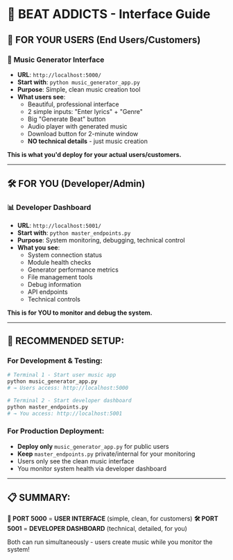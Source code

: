 # 🎵 BEAT ADDICTS - Interface Guide

## 👥 **FOR YOUR USERS** (End Users/Customers)
### 🎤 **Music Generator Interface**
- **URL**: `http://localhost:5000/`
- **Start with**: `python music_generator_app.py`
- **Purpose**: Simple, clean music creation tool
- **What users see**:
  - Beautiful, professional interface
  - 2 simple inputs: "Enter lyrics" + "Genre" 
  - Big "Generate Beat" button
  - Audio player with generated music
  - Download button for 2-minute window
  - **NO technical details** - just music creation

**This is what you'd deploy for your actual users/customers.**

---

## 🛠️ **FOR YOU** (Developer/Admin)
### 📊 **Developer Dashboard**
- **URL**: `http://localhost:5001/`
- **Start with**: `python master_endpoints.py`
- **Purpose**: System monitoring, debugging, technical control
- **What you see**:
  - System connection status
  - Module health checks
  - Generator performance metrics
  - File management tools
  - Debug information
  - API endpoints
  - Technical controls

**This is for YOU to monitor and debug the system.**

---

## 🚀 **RECOMMENDED SETUP:**

### **For Development & Testing:**
```bash
# Terminal 1 - Start user music app
python music_generator_app.py
# → Users access: http://localhost:5000

# Terminal 2 - Start developer dashboard  
python master_endpoints.py
# → You access: http://localhost:5001
```

### **For Production Deployment:**
- **Deploy only** `music_generator_app.py` for public users
- **Keep** `master_endpoints.py` private/internal for your monitoring
- Users only see the clean music interface
- You monitor system health via developer dashboard

---

## 📋 **SUMMARY:**

**🎵 PORT 5000** = **USER INTERFACE** (simple, clean, for customers)
**🛠️ PORT 5001** = **DEVELOPER DASHBOARD** (technical, detailed, for you)

Both can run simultaneously - users create music while you monitor the system!
